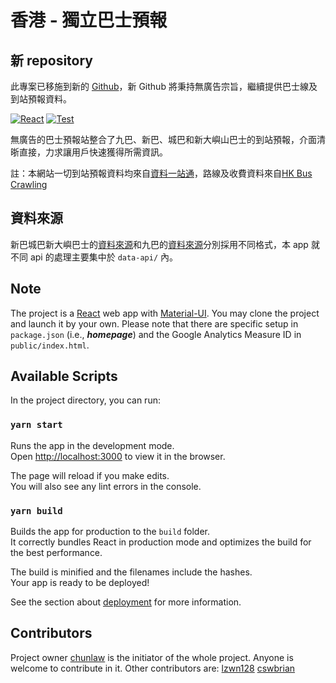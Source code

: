 # 香港 - 獨立巴士預報

## 新 repository

此專案已移施到新的 [Github](https://github.com/hkbus/hk-independent-bus-eta)，新 Github 將秉持無廣告宗旨，繼續提供巴士線及到站預報資料。

[![React](https://badges.aleen42.com/src/react.svg)](http://reactjs.org/) 
[![Test](https://github.com/chunlaw/hk-independent-bus-eta/actions/workflows/node.js.yml/badge.svg)](https://chunlaw.github.io/hk-independent-bus-eta)

無廣告的巴士預報站整合了九巴、新巴、城巴和新大嶼山巴士的到站預報，介面清晣直接，力求讓用戶快速獲得所需資訊。

註：本網站一切到站預報資料均來自[資料一站通](https://data.gov.hk)，路線及收費資料來自[HK Bus Crawling](https://github.com/hkbus/hk-bus-crawling/)

## 資料來源

新巴城巴新大嶼巴士的[資料來源](https://data.gov.hk/tc-data/dataset/nwfb-eta-transport-realtime-eta)和九巴的[資料來源](https://data.gov.hk/tc-data/dataset/hk-td-tis_21-etakmb)分別採用不同格式，本 app 就不同 api 的處理主要集中於 `data-api/` 內。

## Note

The project is a [React](https://reactjs.org/) web app with [Material-UI](https://material-ui.com/). You may clone the project and launch it by your own. Please note that there are specific setup in `package.json` (i.e., ***homepage***) and the Google Analytics Measure ID in `public/index.html`.

## Available Scripts

In the project directory, you can run:

### `yarn start`

Runs the app in the development mode.\
Open [http://localhost:3000](http://localhost:3000) to view it in the browser.

The page will reload if you make edits.\
You will also see any lint errors in the console.

### `yarn build`

Builds the app for production to the `build` folder.\
It correctly bundles React in production mode and optimizes the build for the best performance.

The build is minified and the filenames include the hashes.\
Your app is ready to be deployed!

See the section about [deployment](https://facebook.github.io/create-react-app/docs/deployment) for more information.

## Contributors
Project owner [chunlaw](https://github.com/chunlaw) is the initiator of the whole project. Anyone is welcome to contribute in it. Other contributors are:
[lzwn128](https://github.com/lzwn128 )
[cswbrian](https://github.com/cswbrian)
